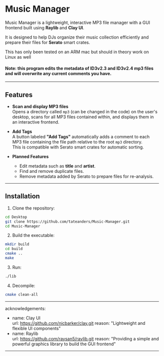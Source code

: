 # Music Manager

Music Manager is a lightweight, interactive MP3 file manager with a GUI frontend built using **Raylib** and **Clay UI**.  

It is designed to help DJs organize their music collection efficiently and prepare their files for **Serato** smart crates.  

This has only been tested on an ARM mac but should in theory work on Linux as well

#### **Note: this program edits the metadata of ID3v2.3 and ID3v2.4 mp3 files and will overwrite any current comments you have.**
---

## Features

- **Scan and display MP3 files**  
  Opens a directory called `mp3` (can be changed in the code) on the user's desktop, scans for all MP3 files contained within, and displays them in an interactive frontend.

- **Add Tags**  
  A button labeled **"Add Tags"** automatically adds a comment to each MP3 file containing the file path relative to the root `mp3` directory.  
  This is compatible with Serato smart crates for automatic sorting.

- **Planned Features**  
  - Edit metadata such as **title** and **artist**.
  - Find and remove duplicate files.
  - Remove metadata added by Serato to prepare files for re-analysis.

---

## Installation

1. Clone the repository:

```bash
cd Desktop
git clone https://github.com/tateanders/Music-Manager.git
cd Music-Manager
```

2. Build the executable:

```bash
mkdir build
cd build
cmake ..
make
```

3. Run:

```bash
./lib
```

4. Decompile:

```bash
cmake clean-all
```

---
acknowledgements:
  - name: Clay UI  
    url: https://github.com/nicbarker/clay.git 
    reason: "Lightweight and flexible UI components"
  - name: Raylib  
    url: https://github.com/raysan5/raylib.git
    reason: "Providing a simple and powerful graphics library to build the GUI frontend"
---